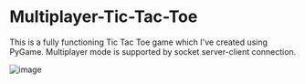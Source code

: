 # Multiplayer-Tic-Tac-Toe

This is a fully functioning Tic Tac Toe game which I've created using PyGame. Multiplayer mode is supported by socket server-client connection.

![image](https://user-images.githubusercontent.com/105198655/171836283-84cda873-1a49-48d1-963b-82b325917133.png)

